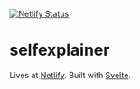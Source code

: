 [![Netlify Status](https://api.netlify.com/api/v1/badges/85fec32a-c582-4d24-b3be-b2363362ba86/deploy-status)](https://app.netlify.com/sites/selfexplainer/deploys)

# selfexplainer

Lives at [Netlify](https://selfexplainer.netlify.app/). Built with [Svelte](https://svelte.dev).